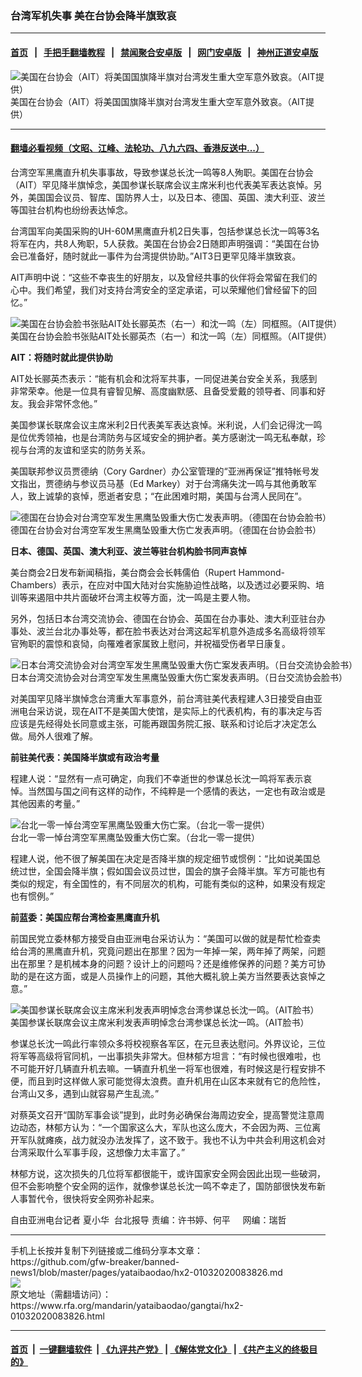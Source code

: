 ### 台湾军机失事   美在台协会降半旗致哀
------------------------

#### [首页](https://github.com/gfw-breaker/banned-news1/blob/master/README.md) &nbsp;&nbsp;|&nbsp;&nbsp; [手把手翻墙教程](https://github.com/gfw-breaker/guides/wiki) &nbsp;&nbsp;|&nbsp;&nbsp; [禁闻聚合安卓版](https://github.com/gfw-breaker/bn-android) &nbsp;&nbsp;|&nbsp;&nbsp; [网门安卓版](https://github.com/oGate2/oGate) &nbsp;&nbsp;|&nbsp;&nbsp; [神州正道安卓版](https://github.com/SzzdOgate/update) 



<div id="headerimg">
 <img alt="美国在台协会（AIT）将美国国旗降半旗对台湾发生重大空军意外致哀。（AIT提供）" src="https://www.rfa.org/mandarin/yataibaodao/gangtai/hx2-01032020083826.html/4e00.jpg/@@images/f4ede4ac-fbe4-4348-a06b-b692b9a39b03.jpeg" title="美国在台协会（AIT）将美国国旗降半旗对台湾发生重大空军意外致哀。（AIT提供）"/>
 <div id="headerimgcontents">
  <div id="headerimgcaption">
   <span>
    美国在台协会（AIT）将美国国旗降半旗对台湾发生重大空军意外致哀。（AIT提供）
   </span>
   <!-- zoomattribute -->
  </div>
  <!-- headerimgcaption -->
 </div>
 <!-- headerimagecontents -->
</div>

<hr/>


#### [翻墙必看视频（文昭、江峰、法轮功、八九六四、香港反送中...）](https://github.com/gfw-breaker/banned-news1/blob/master/pages/link3.md)

<div id="storytext">
 <div>
  <div class="slot_header">
  </div>
 </div>
 <p>
 </p>
 <p>
  台湾空军黑鹰直升机失事事故，导致参谋总长沈一鸣等8人殉职。美国在台协会（AIT）罕见降半旗悼念，美国参谋长联席会议主席米利也代表美军表达哀悼。另外，美国国会议员、智库、国防界人士，以及日本、德国、英国、澳大利亚、波兰等国驻台机构也纷纷表达悼念。
 </p>
 <p>
  台湾国军向美国采购的UH-60M黑鹰直升机2日失事，包括参谋总长沈一鸣等3名将军在内，共8人殉职，5人获救。美国在台协会2日随即声明强调：“美国在台协会已准备好，随时就此一事件为台湾提供协助。”AIT3日更罕见降半旗致哀。
 </p>
 <p>
 </p>
 <p>
 </p>
 <p>
  AIT声明中说：“这些不幸丧生的好朋友，以及曾经共事的伙伴将会常留在我们的心中。我们希望，我们对支持台湾安全的坚定承诺，可以荣耀他们曾经留下的回忆。”
 </p>
 <p>
 </p>
 <p>
  <div class="image-inline captioned" style="width:1913px;">
   <div style="width:1913px;">
    <img alt="美国在台协会脸书张贴AIT处长郦英杰（右一）和沈一鸣（左）同框照。（AIT提供）" src="https://www.rfa.org/mandarin/yataibaodao/gangtai/hx2-01032020083826.html/4e8c4e8c.jpg" title="美国在台协会脸书张贴AIT处长郦英杰（右一）和沈一鸣（左）同框照。（AIT提供）"/>
   </div>
   <div class="image-caption">
    <span style="width:1913px;">
     美国在台协会脸书张贴AIT处长郦英杰（右一）和沈一鸣（左）同框照。（AIT提供）
    </span>
    <span class="copyright">
    </span>
   </div>
  </div>
 </p>
 <p>
  <b>
   AIT：将随时就此提供协助
  </b>
 </p>
 <p>
  AIT处长郦英杰表示：“能有机会和沈将军共事，一同促进美台安全关系，我感到非常荣幸。他是一位具有睿智见解、高度幽默感、且备受爱戴的领导者、同事和好友。我会非常怀念他。”
 </p>
 <p>
  美国参谋长联席会议主席米利2日代表美军表达哀悼。米利说，人们会记得沈一鸣是位优秀领袖，也是台湾防务与区域安全的拥护者。美方感谢沈一鸣无私奉献，珍视与台湾的友谊和坚实的防务关系。
 </p>
 <p>
  美国联邦参议员贾德纳（Cory Gardner）办公室管理的“亚洲再保证”推特帐号发文指出，贾德纳与参议员马基（Ed Markey）对于台湾痛失沈一鸣与其他勇敢军人，致上诚挚的哀悼，愿逝者安息；“在此困难时期，美国与台湾人民同在”。
 </p>
 <p>
 </p>
 <p>
  <div class="image-inline captioned" style="width:956px;">
   <div style="width:956px;">
    <img alt="德国在台协会对台湾空军发生黑鹰坠毁重大伤亡发表声明。（德国在台协会脸书）" src="https://www.rfa.org/mandarin/yataibaodao/gangtai/hx2-01032020083826.html/4e94.png" title="德国在台协会对台湾空军发生黑鹰坠毁重大伤亡发表声明。（德国在台协会脸书）"/>
   </div>
   <div class="image-caption">
    <span style="width:956px;">
     德国在台协会对台湾空军发生黑鹰坠毁重大伤亡发表声明。（德国在台协会脸书）
    </span>
    <span class="copyright">
    </span>
   </div>
  </div>
 </p>
 <p>
  <b>
   日本、德国、英国、澳大利亚、波兰等驻台机构脸书同声哀悼
  </b>
 </p>
 <p>
  美台商会2日发布新闻稿指，美台商会会长韩儒伯（Rupert Hammond-Chambers）表示，在应对中国大陆对台实施胁迫性战略，以及透过必要采购、培训等来遏阻中共片面破坏台湾主权等方面，沈一鸣是主要人物。
 </p>
 <p>
  另外，包括日本台湾交流协会、德国在台协会、英国在台办事处、澳大利亚驻台办事处、波兰台北办事处等，都在脸书表达对台湾这起军机意外造成多名高级将领军官殉职的震惊和哀恸，向罹难者家属致上慰问，并祝福受伤者早日康复。
 </p>
 <p>
 </p>
 <p>
  <div class="image-inline captioned" style="width:970px;">
   <div style="width:970px;">
    <img alt="日本台湾交流协会对台湾空军发生黑鹰坠毁重大伤亡案发表声明。（日台交流协会脸书）" src="https://www.rfa.org/mandarin/yataibaodao/gangtai/hx2-01032020083826.html/56db.png" title="日本台湾交流协会对台湾空军发生黑鹰坠毁重大伤亡案发表声明。（日台交流协会脸书）"/>
   </div>
   <div class="image-caption">
    <span style="width:970px;">
     日本台湾交流协会对台湾空军发生黑鹰坠毁重大伤亡案发表声明。（日台交流协会脸书）
    </span>
    <span class="copyright">
    </span>
   </div>
  </div>
 </p>
 <p>
  对美国罕见降半旗悼念台湾重大军事意外，前台湾驻美代表程建人3日接受自由亚洲电台采访说，现在AIT不是美国大使馆，是实际上的代表机构，有的事决定与否应该是先经得处长同意或主张，可能再跟国务院汇报、联系和讨论后才决定怎么做。局外人很难了解。
 </p>
 <p>
  <b>
   前驻美代表：美国降半旗或有政治考量
  </b>
 </p>
 <p>
  程建人说：“显然有一点可确定，向我们不幸逝世的参谋总长沈一鸣将军表示哀悼。当然国与国之间有这样的动作，不纯粹是一个感情的表达，一定也有政治或是其他因素的考量。”
 </p>
 <p>
 </p>
 <p>
  <div class="image-inline captioned" style="width:796px;">
   <div style="width:796px;">
    <img alt="台北一零一悼台湾空军黑鹰坠毁重大伤亡案。（台北一零一提供）" src="https://www.rfa.org/mandarin/yataibaodao/gangtai/hx2-01032020083826.html/4e5d.jpg" title="台北一零一悼台湾空军黑鹰坠毁重大伤亡案。（台北一零一提供）"/>
   </div>
   <div class="image-caption">
    <span style="width:796px;">
     台北一零一悼台湾空军黑鹰坠毁重大伤亡案。（台北一零一提供）
    </span>
    <span class="copyright">
    </span>
   </div>
  </div>
 </p>
 <p>
  程建人说，他不很了解美国在决定是否降半旗的规定细节或惯例：“比如说美国总统过世，全国会降半旗；假如国会议员过世，国会的旗子会降半旗。军方可能也有类似的规定，有全国性的，有不同层次的机构，可能有类似的这种，如果没有规定也有惯例。”
 </p>
 <p>
  <b>
   前蓝委：美国应帮台湾检查黑鹰直升机
  </b>
 </p>
 <p>
  前国民党立委林郁方接受自由亚洲电台采访认为：“美国可以做的就是帮忙检查卖给台湾的黑鹰直升机，究竟问题出在那里？因为一年掉一架，两年掉了两架，问题出在那里？是机械本身的问题？设计上的问题吗？还是维修保养的问题？美方可协助的是在这方面，或是人员操作上的问题，其他大概礼貌上美方当然要表达哀悼之意。”
 </p>
 <p>
 </p>
 <p>
  <div class="image-inline captioned" style="width:951px;">
   <div style="width:951px;">
    <img alt="美国参谋长联席会议主席米利发表声明悼念台湾参谋总长沈一鸣。（AIT脸书）" src="https://www.rfa.org/mandarin/yataibaodao/gangtai/hx2-01032020083826.html/4e09.png" title="美国参谋长联席会议主席米利发表声明悼念台湾参谋总长沈一鸣。（AIT脸书）"/>
   </div>
   <div class="image-caption">
    <span style="width:951px;">
     美国参谋长联席会议主席米利发表声明悼念台湾参谋总长沈一鸣。（AIT脸书）
    </span>
    <span class="copyright">
    </span>
   </div>
  </div>
 </p>
 <p>
  参谋总长沈一鸣此行率领众多将校视察各军区，在元旦表达慰问。外界议论，三位将军等高级将官同机，一出事损失非常大。但林郁方坦言：“有时候也很难啦，也不可能开好几辆直升机去嘛。一辆直升机坐一将军也很难，有时候这是行程安排不便，而且到时这样做人家可能觉得太浪费。直升机用在山区本来就有它的危险性，台湾山又多，遇到山就容易产生乱流。”
 </p>
 <p>
  对蔡英文召开“国防军事会谈”提到，此时务必确保台海周边安全，提高警觉注意周边动态，林郁方认为：“一个国家这么大，军队也这么庞大，不会因为两、三位离开军队就瘫痪，战力就没办法发挥了，这不致于。我也不认为中共会利用这机会对台湾采取什么军事手段，这想像力太丰富了。”
 </p>
 <p>
  林郁方说，这次损失的几位将军都很能干，或许国家安全网会因此出现一些破洞，但不会影响整个安全网的运作，就像参谋总长沈一鸣不幸走了，国防部很快发布新人事暂代令，很快将安全网弥补起来。
 </p>
 <p>
 </p>
 <p>
  自由亚洲电台记者 夏小华  台北报导 责编：许书婷、何平     网编：瑞哲
 </p>
</div>

<hr/>
手机上长按并复制下列链接或二维码分享本文章：<br/>
https://github.com/gfw-breaker/banned-news1/blob/master/pages/yataibaodao/hx2-01032020083826.md <br/>
<a href='https://github.com/gfw-breaker/banned-news1/blob/master/pages/yataibaodao/hx2-01032020083826.md'><img src='https://github.com/gfw-breaker/banned-news1/blob/master/pages/yataibaodao/hx2-01032020083826.md.png'/></a> <br/>
原文地址（需翻墙访问）：https://www.rfa.org/mandarin/yataibaodao/gangtai/hx2-01032020083826.html


------------------------
#### [首页](https://github.com/gfw-breaker/banned-news1/blob/master/README.md) &nbsp;|&nbsp; [一键翻墙软件](https://github.com/gfw-breaker/nogfw/blob/master/README.md) &nbsp;| [《九评共产党》](https://github.com/gfw-breaker/9ping.md/blob/master/README.md#九评之一评共产党是什么) | [《解体党文化》](https://github.com/gfw-breaker/jtdwh.md/blob/master/README.md) | [《共产主义的终极目的》](https://github.com/gfw-breaker/gczydzjmd.md/blob/master/README.md)


<img src='http://gfw-breaker.win/banned-news/pages/yataibaodao/hx2-01032020083826.md' width='0px' height='0px'/>